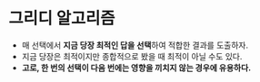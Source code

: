 # 그리디 알고리즘

* 매 선택에서 **지금 당장 최적인 답을 선택**하여 적합한 결과를 도출하자.
* 지금 당장은 최적이지만 종합적으로 봤을 때 최적이 아닐 수도 있다.
 * **고로, 한 번의 선택이 다음 번에는 영향을 끼치지 않는 경우에 유용하다.**